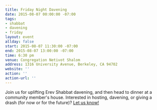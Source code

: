 ```yaml
---
title: Friday Night Davening
date: 2015-08-07 00:00:00 -07:00
tags:
- shabbat
- davening
- friday
layout: event
allday: false
start: 2015-08-07 11:30:00 -07:00
end: 2015-08-07 13:00:00 -07:00
time: 6:30 pm
venue: Congregation Netivot Shalom
address: 1316 University Avenue, Berkeley, CA 94702
website: ''
action: ''
action-url: ''
---
```


Join us for uplifting Erev Shabbat davening, and then head to dinner at a community member's house. Interested in hosting, davening, or giving a drash (for now or for the future)? [Let us know!](mailto:info@minyandafna.org)